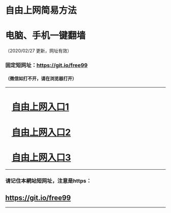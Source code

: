 # 自由上网简易方法

# 电脑、手机一键翻墙

（2020/02/27 更新，网址有效）

### 固定短网址：https://git.io/free99

#### （微信如打不开，请在浏览器打开）


***





# &nbsp;&nbsp; <a href="https://xh.dwwwe.cf/?8g=HncCLgfatu0SDrw&zu6Oq=8ymQ&499Rt3QPI=IKCVqN4U&3ij9cvwbP=wTuwAj1gde&XBiaI=Rt" target="_blank">自由上网入口1</a>
# &nbsp;&nbsp; <a href="https://github.com/begood0513/goodnews/blob/master/README.md" target="_blank">自由上网入口2</a>
# &nbsp;&nbsp; <a href="https://github.com/jyg66/4/wiki" target="_blank">自由上网入口3</a>
***

### 请记住本網站短网址，注意是https：

## https://git.io/free99


***

